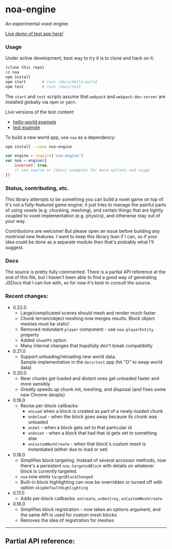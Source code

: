 
# noa-engine

An experimental voxel engine.

[Live demo of test app here!](http://andyhall.github.io/noa-testbed/)

### Usage

Under active development, best way to try it is to clone and hack on it:

```sh
(clone this repo)
cd noa
npm install
npm start       # runs /docs/hello-world
npm test        # runs /docs/test
```

The `start` and `test` scripts assume that `webpack` and `webpack-dev-server` are installed globally via npm or yarn.

Live versions of the test content: 
 * [hello-world example](http://andyhall.github.io/noa/hello-world/)
 * [test example](http://andyhall.github.io/noa/test/)

To build a new world app, use `noa` as a dependency:

```sh
npm install --save noa-engine
```

```js
var engine = require('noa-engine')
var noa = engine({
    inverseY: true,
    // see source or /docs/ examples for more options and usage
})
```

### Status, contributing, etc.

This library attempts to be something you can build a voxel game on top of. 
It's not a fully-featured game engine; it just tries to manage the painful parts 
of using voxels (e.g. chunking, meshing), and certain things that are 
tightly coupled to voxel implementation (e.g. physics), 
and otherwise stay out of your way.

Contributions are welcome! But please open an issue before building any 
nontrivial new features. I want to keep this library lean if I can, 
so if your idea could be done as a separate module then that's probably what I'll suggest.

### Docs

The source is pretty fully commented. There is a partial API reference 
at the end of this file, but I haven't been able to find a good way of 
generating JSDocs that I can live with, so for now it's best to consult 
the source.

### Recent changes:

 * 0.22.0
   * Large/complicated scenes should mesh and render much faster
   * Chunk terrain/object meshing now merges results. Block object meshes must be static!
   * Removed redundant `player` component - use `noa.playerEntity` property
   * Added `showFPS` option
   * Many internal changes that hopefully don't break compatibility
 * 0.21.0
   * Support unloading/reloading new world data.  
     Sample implementation in the `docs/test` app (hit "O" to swap world data)
 * 0.20.0
   * Near chunks get loaded and distant ones get unloaded faster and more sensibly
   * Greatly speeds up chunk init, meshing, and disposal (and fixes some new Chrome deopts)
 * 0.19.0
   * Revise per-block callbacks:
     * `onLoad` when a block is created as part of a newly-loaded chunk  
     * `onUnload` - when the block goes away because its chunk was unloaded
     * `onSet` - when a block gets set to that particular id
     * `onUnset` - when a block that had that id gets set to something else
     * `onCustomMeshCreate` - when that block's custom mesh is instantiated (either due to load or set)
 * 0.18.0
   * Simplifies block targeting. Instead of several accessor methods, now there's a persistent `noa.targetedBlock` with details on whatever block is currently targeted.
   * `noa` now emits `targetBlockChanged`
   * Built-in block highlighting can now be overridden or turned off with option `skipDefaultHighlighting`
 * 0.17.0
   * Adds per-block callbacks: `onCreate`, `onDestroy`, `onCustomMeshCreate`
 * 0.16.0
   * Simplifies block registration - now takes an options argument, and the same API is used for custom mesh blocks
   * Removes the idea of registration for meshes

----

## Partial API reference: